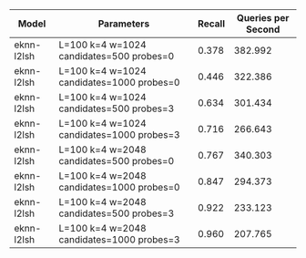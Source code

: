 |Model|Parameters|Recall|Queries per Second|
|---|---|---|---|
|eknn-l2lsh|L=100 k=4 w=1024 candidates=500 probes=0|0.378|382.992|
|eknn-l2lsh|L=100 k=4 w=1024 candidates=1000 probes=0|0.446|322.386|
|eknn-l2lsh|L=100 k=4 w=1024 candidates=500 probes=3|0.634|301.434|
|eknn-l2lsh|L=100 k=4 w=1024 candidates=1000 probes=3|0.716|266.643|
|eknn-l2lsh|L=100 k=4 w=2048 candidates=500 probes=0|0.767|340.303|
|eknn-l2lsh|L=100 k=4 w=2048 candidates=1000 probes=0|0.847|294.373|
|eknn-l2lsh|L=100 k=4 w=2048 candidates=500 probes=3|0.922|233.123|
|eknn-l2lsh|L=100 k=4 w=2048 candidates=1000 probes=3|0.960|207.765|
